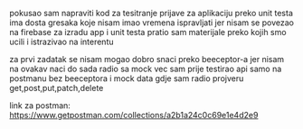 pokusao sam napraviti kod za tesitranje prijave za aplikaciju preko unit testa
ima dosta gresaka koje nisam imao vremena ispravljati jer nisam se povezao na firebase
za izradu app i unit testa pratio sam materijale preko kojih smo ucili i istrazivao na interentu

za prvi zadatak se nisam mogao dobro snaci preko beeceptor-a jer nisam na ovakav naci do sada radio sa mock
vec sam prije testirao api samo na postmanu bez beeceptora i mock data
gdje sam radio projveru get,post,put,patch,delete

link za postman: https://www.getpostman.com/collections/a2b1a24c0c69e1e4d2e9
